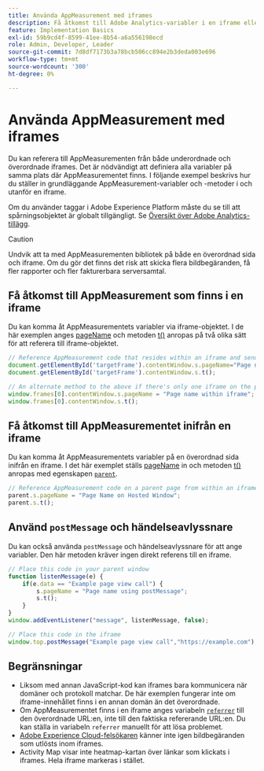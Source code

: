 ```yaml
---
title: Använda AppMeasurement med iframes
description: Få åtkomst till Adobe Analytics-variabler i en iframe eller en överordnad sida i en iframe.
feature: Implementation Basics
exl-id: 59b9cd4f-8599-41ee-8b54-a6a556198ecd
role: Admin, Developer, Leader
source-git-commit: 7d8df7173b3a78bcb506cc894e2b3deda003e696
workflow-type: tm+mt
source-wordcount: '300'
ht-degree: 0%

---
```


# Använda AppMeasurement med iframes

Du kan referera till AppMeasurementen från både underordnade och överordnade iframes. Det är nödvändigt att definiera alla variabler på samma plats där AppMeasurementet finns. I följande exempel beskrivs hur du ställer in grundläggande AppMeasurement-variabler och -metoder i och utanför en iframe.

Om du använder taggar i Adobe Experience Platform måste du se till att spårningsobjektet är globalt tillgängligt. Se [Översikt över Adobe Analytics-tillägg](https://experienceleague.adobe.com/docs/experience-platform/tags/extensions/adobe/analytics/overview.html?lang=sv-SE).

>[!CAUTION]
>
>Undvik att ta med AppMeasurementen bibliotek på både en överordnad sida och iframe. Om du gör det finns det risk att skicka flera bildbegäranden, få fler rapporter och fler fakturerbara serversamtal.

## Få åtkomst till AppMeasurement som finns i en iframe

Du kan komma åt AppMeasurementets variabler via iframe-objektet. I de här exemplen anges [pageName](../vars/page-vars/pagename.md) och metoden [t()](../vars/functions/t-method.md) anropas på två olika sätt för att referera till iframe-objektet.

```js
// Reference AppMeasurement code that resides within an iframe and send an image request
document.getElementById('targetFrame').contentWindow.s.pageName="Page name within iframe";
document.getElementById('targetFrame').contentWindow.s.t();

// An alternate method to the above if there's only one iframe on the page
window.frames[0].contentWindow.s.pageName = "Page name within iframe";
window.frames[0].contentWindow.s.t();
```

## Få åtkomst till AppMeasurementet inifrån en iframe

Du kan komma åt AppMeasurementets variabler på en överordnad sida inifrån en iframe. I det här exemplet ställs [pageName](../vars/page-vars/pagename.md) in och metoden [t()](../vars/functions/t-method.md) anropas med egenskapen [`parent`](https://www.w3schools.com/jsref/prop_win_parent.asp).

```js
// Reference AppMeasurement code on a parent page from within an iframe and send an image request
parent.s.pageName = "Page Name on Hosted Window";
parent.s.t();
```

## Använd `postMessage` och händelseavlyssnare

Du kan också använda `postMessage` och händelseavlyssnare för att ange variabler. Den här metoden kräver ingen direkt referens till en iframe.

```js
// Place this code in your parent window
function listenMessage(e) {
    if(e.data == "Example page view call") {
        s.pageName = "Page name using postMessage";
        s.t();
    }
}
window.addEventListener("message", listenMessage, false);

// Place this code in the iframe
window.top.postMessage("Example page view call","https://example.com");
```

## Begränsningar

* Liksom med annan JavaScript-kod kan iframes bara kommunicera när domäner och protokoll matchar. De här exemplen fungerar inte om iframe-innehållet finns i en annan domän än det överordnade.
* Om AppMeasurementet finns i en iframe anges variabeln [`referrer`](../vars/page-vars/referrer.md) till den överordnade URL:en, inte till den faktiska refererande URL:en. Du kan ställa in variabeln `referrer` manuellt för att lösa problemet.
* [Adobe Experience Cloud-felsökaren](https://experienceleague.adobe.com/docs/debugger/using/experience-cloud-debugger.html?lang=sv-SE) känner inte igen bildbegäranden som utlösts inom iframes.
* Activity Map visar inte heatmap-kartan över länkar som klickats i iframes. Hela iframe markeras i stället.
